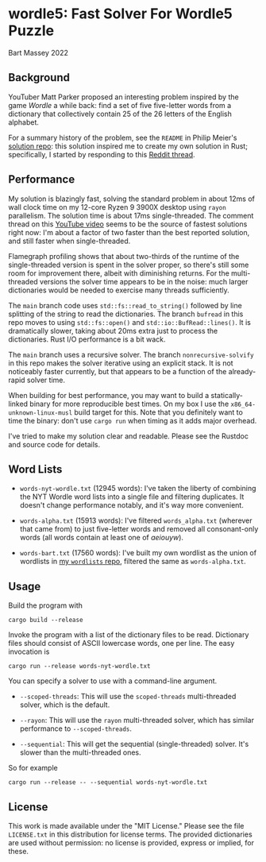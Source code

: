 # wordle5: Fast Solver For Wordle5 Puzzle
Bart Massey 2022

## Background

YouTuber Matt Parker proposed an interesting problem
inspired by the game *Wordle* a while back: find a set of
five five-letter words from a dictionary that collectively
contain 25 of the 26 letters of the English alphabet.

For a summary history of the problem, see the `README` in
Philip Meier's
[solution repo](https://github.com/pmeier/parker-word-puzzle):
this solution inspired me to create my own solution in Rust;
specifically, I started by responding to this
[Reddit thread](https://www.reddit.com/r/learnrust/comments/x5ykmt/comment/in7l45g/).

## Performance

My solution is blazingly fast, solving the standard problem
in about 12ms of wall clock time on my 12-core Ryzen 9 3900X
desktop using `rayon` parallelism. The solution time is
about 17ms single-threaded.  The comment thread on this
[YouTube video](https://youtu.be/Y37WiO55bxs) seems to be
the source of fastest solutions right now: I'm about a
factor of two faster than the best reported solution, and
still faster when single-threaded.

Flamegraph profiling shows that about two-thirds of the
runtime of the single-threaded version is spent in the
solver proper, so there's still some room for improvement
there, albeit with diminishing returns. For the
multi-threaded versions the solver time appears to be in the
noise: much larger dictionaries would be needed to exercise
many threads sufficiently.

The `main` branch code uses `std::fs::read_to_string()`
followed by line splitting of the string to read the
dictionaries. The branch `bufread` in this repo moves to
using `std::fs::open()` and `std::io::BufRead::lines()`. It
is dramatically slower, taking about 20ms extra just to
process the dictionaries. Rust I/O performance is a bit
wack.

The `main` branch uses a recursive solver. The branch
`nonrecursive-solvify` in this repo makes the solver
iterative using an explicit stack. It is not noticeably
faster currently, but that appears to be a function of the
already-rapid solver time.

When building for best performance, you may want to build a
statically-linked binary for more reproducible best times.
On my box I use the `x86_64-unknown-linux-musl` build target
for this. Note that you definitely want to time the binary:
don't use `cargo run` when timing as it adds major overhead.

I've tried to make my solution clear and readable. Please
see the Rustdoc and source code for details.

## Word Lists

* `words-nyt-wordle.txt` (12945 words): I've taken the
  liberty of combining the NYT Wordle word lists into a
  single file and filtering duplicates. It doesn't change
  performance notably, and it's way more convenient.

* `words-alpha.txt` (15913 words): I've filtered
  `words_alpha.txt` (wherever that came from) to just
  five-letter words and removed all consonant-only words
  (all words contain at least one of *aeiouyw*).

* `words-bart.txt` (17560 words): I've built my own wordlist
  as the union of wordlists in
  [my `wordlists` repo](https://github.com/BartMassey/wordlists),
  filtered the same as `words-alpha.txt`.

## Usage

Build the program with
```
cargo build --release
```

Invoke the program with a list of the dictionary files to be
read. Dictionary files should consist of ASCII lowercase
words, one per line. The easy invocation is

```
cargo run --release words-nyt-wordle.txt
```

You can specify a solver to use with a command-line
argument.

* `--scoped-threads`: This will use the `scoped-threads` multi-threaded solver,
  which is the default.

* `--rayon`: This will use the `rayon` multi-threaded solver, which has similar
  performance to `--scoped-threads`.

* `--sequential`: This will get the sequential
  (single-threaded) solver. It's slower than the
  multi-threaded ones.

So for example
```
cargo run --release -- --sequential words-nyt-wordle.txt
```

## License

This work is made available under the "MIT License."  Please
see the file `LICENSE.txt` in this distribution for license
terms.  The provided dictionaries are used without
permission: no license is provided, express or implied, for
these.

